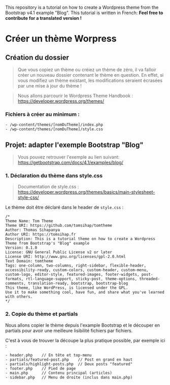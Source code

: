 This repository is a tutorial on how to create a Wordpress theme from the Bootstrap v4.1 example "Blog".
This tutorial is written in French: **Feel free to contribute for a translated version !**

# Créer un thème Worpress

## Création du dossier

> Que vous copiez un thème ou créiez un thème de zéro, il va falloir créer un nouveau dossier contenant le thème en question. En effet, si vous modifiez un thème existant, les modifications seraient écrasées par une mise à jour du thème !

> Nous allons parcourir le Wordpress Theme Handbook : https://developer.wordpress.org/themes/

### Fichiers à créer au minimum :
```
- /wp-content/themes/[nomDuTheme]/index.php
- /wp-content/themes/[nomDuTheme]/style.css
```

## Projet: adapter l'exemple Bootstrap "Blog"

> Vous pouvez retrouver l'exemple au lien suivant: https://getbootstrap.com/docs/4.1/examples/blog/

### 1. Déclaration du thème dans style.css
> Documentation de style.css : https://developer.wordpress.org/themes/basics/main-stylesheet-style-css/

Le thème doit être déclaré dans le header de `style.css` :
```
/*
Theme Name: Tom Theme
Theme URI: https://github.com/tomsihap/tomtheme
Author: Thomas Sihapanya
Author URI: https://tomsihap.fr
Description: This is a tutorial theme on how to create a Wordpress Theme from Bootstrap's "Blog" example
Version: 0.1.0
License: GNU General Public License v2 or later
License URI: http://www.gnu.org/licenses/gpl-2.0.html
Text Domain: tomtheme
Tags: one-column, two-columns, right-sidebar, flexible-header, accessibility-ready, custom-colors, custom-header, custom-menu, custom-logo, editor-style, featured-images, footer-widgets, post-formats, rtl-language-support, sticky-post, theme-options, threaded-comments, translation-ready, bootstrap, bootstrap-blog
This theme, like WordPress, is licensed under the GPL.
Use it to make something cool, have fun, and share what you've learned with others.
*/
```

### 2. Copie du thème et partials
Nous allons copier le thème depuis l'example Bootstrap et le découper en partials pour avoir une meilleure lisibilité fichiers par fichiers.

C'est à vous de trouver la découpe la plus pratique possible, par exemple ici :
```
- header.php    // En tête et top-menu
- partials/featured-post.php    // Post en grand en haut
- partials/highlight-posts.php  // Deux posts "featured"
- footer.php    // Pied de page
- main.php      // Contenu principal (articles)
- sidebar.php   // Menu de droite (inclus dans main.php)
```
